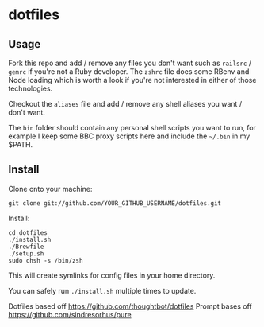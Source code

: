 dotfiles
========

Usage
-----

Fork this repo and add / remove any files you don't want such as `railsrc` / `gemrc`
if you're not a Ruby developer. The `zshrc` file does some RBenv and Node loading
which is worth a look if you're not interested in either of those technologies.

Checkout the `aliases` file and add / remove any shell aliases you want / don't want.

The `bin` folder should contain any personal shell scripts you want to run,
for example I keep some BBC proxy scripts here and include the `~/.bin` in my $PATH.

Install
-------

Clone onto your machine:

    git clone git://github.com/YOUR_GITHUB_USERNAME/dotfiles.git

Install:

    cd dotfiles
    ./install.sh
    ./Brewfile
    ./setup.sh
    sudo chsh -s /bin/zsh

This will create symlinks for config files in your home directory.

You can safely run `./install.sh` multiple times to update.

Dotfiles based off https://github.com/thoughtbot/dotfiles
Prompt bases off https://github.com/sindresorhus/pure
